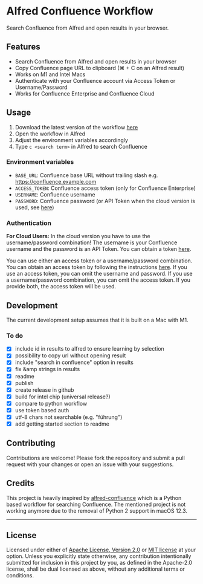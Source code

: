 # Alfred Confluence Workflow
Search Confluence from Alfred and open results in your browser.

## Features
- Search Confluence from Alfred and open results in your browser
- Copy Confluence page URL to clipboard (⌘ + C on an Alfred result)
- Works on M1 and Intel Macs
- Authenticate with your Confluence account via Access Token or Username/Password
- Works for Confluence Enterprise and Confluence Cloud

## Usage
1. Download the latest version of the workflow [here](https://github.com/jovobe/alfred-confluence-workflow/releases)
2. Open the workflow in Alfred
3. Adjust the environment variables accordingly
4. Type `c <search term>` in Alfred to search Confluence

### Environment variables
- `BASE_URL`: Confluence base URL without trailing slash e.g. https://confluence.example.com
- `ACCESS_TOKEN`: Confluence access token (only for Confluence Enterprise)
- `USERNAME`: Confluence username
- `PASSWORD`: Confluence password (or API Token when the cloud version is used, see [here](#authentication))

### Authentication
**For Cloud Users:** In the cloud version you have to use the username/password combination! The username is your Confluence username and the password is an API Token. You can obtain a token [here](https://id.atlassian.com/manage/api-tokens).

You can use either an access token or a username/password combination. You can obtain an access token by following the instructions [here](https://confluence.atlassian.com/enterprise/using-personal-access-tokens-1026032365.html). If you use an access token, you can omit the username and password. If you use a username/password combination, you can omit the access token. If you provide both, the access token will be used.

## Development
The current development setup assumes that it is built on a Mac with M1.

### To do
- [x] include id in results to alfred to ensure learning by selection
- [x] possibility to copy url without opening result
- [x] include "search in confluence" option in results
- [x] fix &amp strings in results
- [x] readme
- [x] publish
- [x] create release in github
- [x] build for intel chip (universal release?)
- [x] compare to python workflow
- [x] use token based auth
- [x] utf-8 chars not searchable (e.g. "führung")
- [x] add getting started section to readme

## Contributing
Contributions are welcome! Please fork the repository and submit a pull request with your changes or open an issue with your suggestions.

## Credits
This project is heavily inspired by [alfred-confluence](https://github.com/skleinei/alfred-confluence) which is a Python based workflow for searching Confluence. The mentioned project is not working anymore due to the removal of Python 2 support in macOS 12.3.

---

## License

Licensed under either of <a href="LICENSE-APACHE">Apache License, Version
2.0</a> or <a href="LICENSE-MIT">MIT license</a> at your option.
Unless you explicitly state otherwise, any contribution intentionally submitted
for inclusion in this project by you, as defined in the Apache-2.0 license,
shall be dual licensed as above, without any additional terms or conditions.
